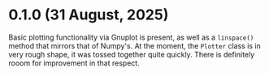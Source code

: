 # 0.1.0 (31 August, 2025)

Basic plotting functionality via Gnuplot is present, as well as a `linspace()` method that mirrors that of Numpy's. At the moment, the `Plotter` class is in very rough shape, it was tossed together quite quickly. There is definitely rooom for improvement in that respect.
